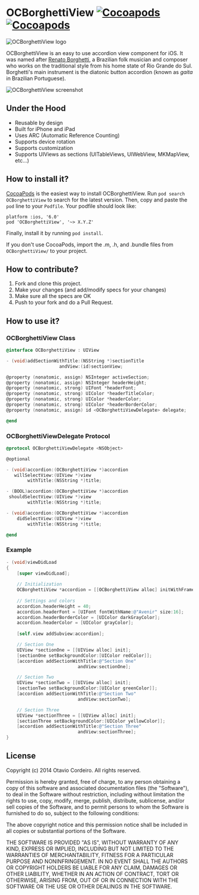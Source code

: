 # OCBorghettiView [![Cocoapods](https://cocoapod-badges.herokuapp.com/v/NHCalendarActivity/badge.png)](http://cocoapods.org/?q=name%3AOCBorghettiView%2A) [![Cocoapods](https://cocoapod-badges.herokuapp.com/p/NHCalendarActivity/badge.png)](http://cocoapods.org/?q=name%3AOCBorghettiView%2A)

![OCBorghettiView logo](http://f.cl.ly/items/0s0i2g203a2e3h3E1R30/BorghettiViewBanner.jpg)

OCBorghettiView is an easy to use accordion view component for iOS. It was named after [Renato Borghetti](http://youtu.be/xfsaGLesNHE?t=24s), a Brazilian folk musician and composer who works on the traditional style from his home state of Rio Grande do Sul. Borghetti's main instrument is the diatonic button accordion (known as *gaita* in Brazilian Portuguese).

![OCBorghettiView screenshot](http://f.cl.ly/items/123O323r1H3K3p0z230k/OCBoghettiViewGitHub.png)

## Under the Hood

* Reusable by design
* Built for iPhone and iPad
* Uses ARC (Automatic Reference Counting)
* Supports device rotation
* Supports customization
* Supports UIViews as sections (UITableViews, UIWebView, MKMapView, etc...)

## How to install it?

[CocoaPods](http://cocoapods.org) is the easiest way to install OCBorghettiView. Run ```pod search OCBorghettiView``` to search for the latest version. Then, copy and paste the ```pod``` line to your ```Podfile```. Your podfile should look like:

```
platform :ios, '6.0'
pod 'OCBorghettiView', '~> X.Y.Z'
```

Finally, install it by running ```pod install```.

If you don't use CocoaPods, import the .m, .h, and .bundle files from ``OCBorghettiView/`` to your project.

## How to contribute?

1. Fork and clone this project.
2. Make your changes (and add/modify specs for your changes)
3. Make sure all the specs are OK
4. Push to your fork and do a Pull Request.

## How to use it?

### OCBorghettiView Class

```objective-c
@interface OCBorghettiView : UIView

- (void)addSectionWithTitle:(NSString *)sectionTitle
                    andView:(id)sectionView;

@property (nonatomic, assign) NSInteger activeSection;
@property (nonatomic, assign) NSInteger headerHeight;
@property (nonatomic, strong) UIFont *headerFont;
@property (nonatomic, strong) UIColor *headerTitleColor;
@property (nonatomic, strong) UIColor *headerColor;
@property (nonatomic, strong) UIColor *headerBorderColor;
@property (nonatomic, assign) id <OCBorghettiViewDelegate> delegate;

@end
```

### OCBorghettiViewDelegate Protocol

```objective-c
@protocol OCBorghettiViewDelegate <NSObject>

@optional

- (void)accordion:(OCBorghettiView *)accordion
   willSelectView:(UIView *)view
        withTitle:(NSString *)title;

- (BOOL)accordion:(OCBorghettiView *)accordion
 shouldSelectView:(UIView *)view
        withTitle:(NSString *)title;

- (void)accordion:(OCBorghettiView *)accordion
    didSelectView:(UIView *)view
        withTitle:(NSString *)title;

@end
```

### Example

```objective-c
- (void)viewDidLoad
{
    [super viewDidLoad];
    
	// Initialization
    OCBorghettiView *accordion = [[OCBorghettiView alloc] initWithFrame:frame];
	
	// Settings and colors
    accordion.headerHeight = 40;
    accordion.headerFont = [UIFont fontWithName:@"Avenir" size:16];
	accordion.headerBorderColor = [UIColor darkGrayColor];
	accordion.headerColor = [UIColor grayColor];
    
    [self.view addSubview:accordion];

    // Section One
    UIView *sectionOne = [[UIView alloc] init];
    [sectionOne setBackgroundColor:[UIColor redColor]];
    [accordion addSectionWithTitle:@"Section One"
                           andView:sectionOne];

    // Section Two
    UIView *sectionTwo = [[UIView alloc] init];
    [sectionTwo setBackgroundColor:[UIColor greenColor]];
    [accordion addSectionWithTitle:@"Section Two"
                           andView:sectionTwo];

    // Section Three
    UIView *sectionThree = [[UIView alloc] init];
    [sectionThree setBackgroundColor:[UIColor yellowColor]];
    [accordion addSectionWithTitle:@"Section Three"
                           andView:sectionThree];
}
```

## License

Copyright (c) 2014 Otavio Cordeiro. All rights reserved.

Permission is hereby granted, free of charge, to any person obtaining a copy of this software and associated documentation files (the "Software"), to deal in the Software without restriction, including without limitation the rights to use, copy, modify, merge, publish, distribute, sublicense, and/or sell copies of the Software, and to permit persons to whom the Software is furnished to do so, subject to the following conditions:

The above copyright notice and this permission notice shall be included in all copies or substantial portions of the Software.

THE SOFTWARE IS PROVIDED "AS IS", WITHOUT WARRANTY OF ANY KIND, EXPRESS OR IMPLIED, INCLUDING BUT NOT LIMITED TO THE WARRANTIES OF MERCHANTABILITY, FITNESS FOR A PARTICULAR PURPOSE AND NONINFRINGEMENT. IN NO EVENT SHALL THE AUTHORS OR COPYRIGHT HOLDERS BE LIABLE FOR ANY CLAIM, DAMAGES OR OTHER LIABILITY, WHETHER IN AN ACTION OF CONTRACT, TORT OR OTHERWISE, ARISING FROM, OUT OF OR IN CONNECTION WITH THE SOFTWARE OR THE USE OR OTHER DEALINGS IN THE SOFTWARE.
